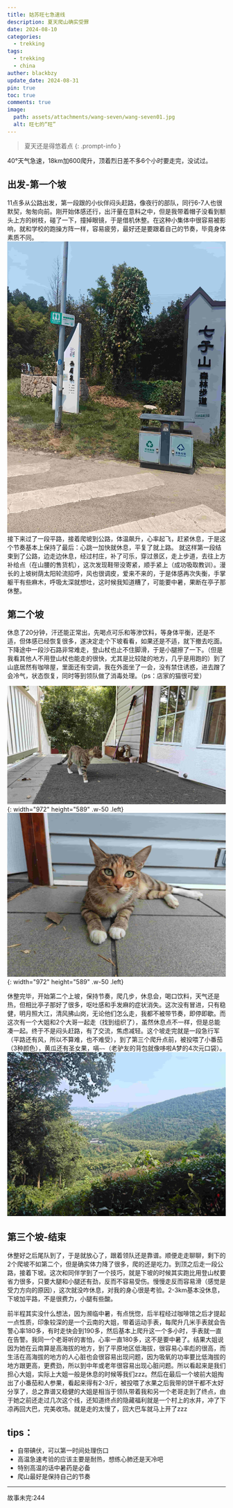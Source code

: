 ```yaml
---
title: 姑苏旺七急速线
description: 夏天爬山确实受罪
date: 2024-08-10
categories:
  - trekking
tags:
  - trekking
  - china
auther: blackbzy
update_date: 2024-08-31
pin: true
toc: true
comments: true
image:
  path: assets/attachments/wang-seven/wang-seven01.jpg
  alt: 旺七的“旺”
---
```



> 夏天还是得悠着点
{: .prompt-info }

40°天气急速，18km加600爬升，顶着烈日差不多6个小时要走完，没试过。
## 出发-第一个坡
11点多从公路出发，第一段跟的小伙伴闷头赶路，像夜行的部队，同行6-7人也很默契，匆匆向前。刚开始体感还行，出汗量在意料之中，但是我带着帽子没看到额头上方的树枝，碰了一下，撞掉眼镜，于是借机休整。在这种小集体中很容易被影响，就和学校的跑操方阵一样，容易疲劳，最好还是要跟着自己的节奏，毕竟身体素质不同。
![img](assets/attachments/wang-seven/wang-seven02.jpg)
接下来过了一段平路，接着爬坡到公路，体温飙升，心率起飞，赶紧休息，于是这个节奏基本上保持了最后：心跳一加快就休息，平复了就上路。
就这样第一段结束到了公路，边走边休息，经过村庄，补了可乐，穿过景区，走上步道，去往上方补给点（在山腰的售货机），这次发现鞋带没寄紧，顺手紧上（成功吸取教训）。漫长的上坡树荫太阳轮流招呼，风也很调皮，爱来不来的，于是体感再次失衡，手掌躯干有些麻木，呼吸太深就想吐，这时候我知道糟了，可能要中暑，果断在亭子那休整。

## 第二个坡
休息了20分钟，汗还能正常出，先喝点可乐和等渗饮料，等身体平衡，还是不适，但体感已经恢复很多，遂决定走个下坡看看，如果还是不适，就下撤去吃面。下降途中一段沙石路非常难走，登山杖也止不住脚滑，于是小腿擦了一下。（但是我看其他人不用登山杖也能走的很快，尤其是比较陡的地方，几乎是用跑的）到了山底居然有咖啡屋，里面还有空调，我在外面坐了一会，没有禁住诱惑，进去蹭了会冷气，状态恢复，同时等到领队做了消毒处理。（ps：店家的猫很可爱）

![img](assets/attachments/wang-seven/wang-seven04.jpg){: width="972" height="589" .w-50 .left}
![img](assets/attachments/wang-seven/wang-seven03.jpg){: width="972" height="589" .w-50 .left}

休整完毕，开始第二个上坡，保持节奏，爬几步，休息会，喝口饮料，天气还是热，但相比亭子那好了很多，呕吐感和手发麻的症状消失。这次没有冒进，只有稳健，明月照大江，清风拂山岗，无论他们怎么走，我都不被带节奏，即停即歇。而这次有一个大姐和2个大哥一起走（找到组织了），虽然休息点不一样，但是总能凑一起。终于不是闷头赶路，有了交流，焦虑减轻。这个坡走完就是一段急行军（平路还有风，所以不算难，也不难受），到了第三个爬升点前，被投喂了小番茄（3种颜色），黄瓜还有圣女果，嗝`~~`（老驴友的背包就像哆啦A梦的4次元口袋）。
![img](assets/attachments/wang-seven/wang-seven05.jpg)
## 第三个坡-结束
休整好之后尾队到了，于是就放心了，跟着领队还是靠谱。顺便走走聊聊，剩下的2个爬坡不如第二个，但是确实体力降了很多，爬的还是吃力。到顶之后走一段公路，接着下坡。这次和同伴学到了一个技巧，就是下坡的时候其实跑比用登山杖要省力很多，只要大腿和小腿还有劲，反而不容易受伤。慢慢走反而容易滑（感觉是受力方向的原因），这次就没咋休息，对我的身心很是考验。2-3km基本没休息，下坡加平路，不是很费力，小腿有些酸。

前半程其实没什么想法，因为濒临中暑，有点恍惚，后半程经过咖啡馆之后才提起一点性质，印象较深的是一个云南的大姐，带着运动手表，每爬升几米手表就会告警心率180多，有时走快会到190多，然后基本上爬升这一个多小时，手表就一直在告警。我同一个老哥听的害怕，心率一直180多，这不是要中暑了。结果大姐说因为她在云南算是高海拔的地方，到了平原地区低海拔，很容易心率彪的很高，而生活在高海拔的地方的人心脏也会很容易出现问题，因为吸氧的功率要比低海拔的地方跟更高，更费劲，所以到中年或老年很容易出现心脏问题。所以看起来是我们担心大姐，实际上大姐一般是休息的时候等我们zzz。然后在最后一个坡前大姐掏出了小番茄和人参果，看起来得有2-3斤，被投喂了水果之后我带的饼干都不太好分享了，总之靠谱又稳健的大姐是相当于领队带着我和另一个老哥走到了终点，由于她之前还走过几次这个线，还知道终点的隐藏福利就是一个村上的水井，冲了下凉再回大巴，完美收场。就是走的太慢了，回大巴车就马上开了zzz

## tips：
- 自带碘伏，可以第一时间处理伤口
- 高温急速考验的应该主要是耐热，想练心肺还是天冷吧
- 特别高温的话中暑药是必备
- 爬山最好是保持自己的节奏

---
故事未完:244
